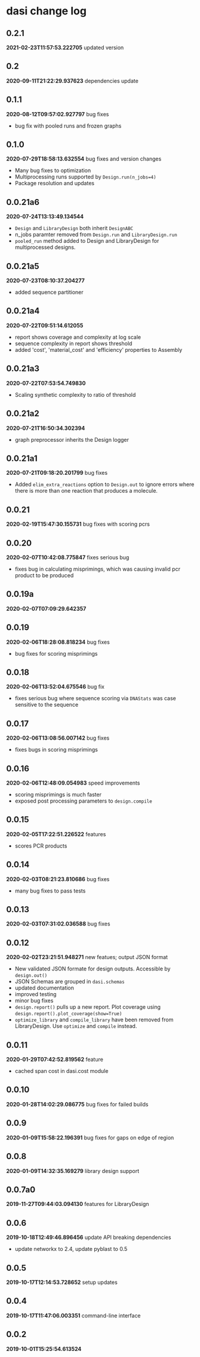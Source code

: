 # dasi change log
## 0.2.1
**2021-02-23T11:57:53.222705**
updated version




## 0.2
**2020-09-11T21:22:29.937623**
dependencies update




## 0.1.1
**2020-08-12T09:57:02.927797**
bug fixes

 - bug fix with pooled runs and frozen graphs


## 0.1.0
**2020-07-29T18:58:13.632554**
bug fixes and version changes

 - Many bug fixes to optimization
 - Multiprocessing runs supported by `Design.run(n_jobs=4)`
 - Package resolution and updates


## 0.0.21a6
**2020-07-24T13:13:49.134544**


 - `Design` and `LibraryDesign` both inherit `DesignABC`
 - n_jobs paramter removed from `Design.run` and `LibraryDesign.run`
 - `pooled_run` method added to Design and LibraryDesign for multiprocessed designs.


## 0.0.21a5
**2020-07-23T08:10:37.204277**


 - added sequence partitioner


## 0.0.21a4
**2020-07-22T09:51:14.612055**


 - report shows coverage and complexity at log scale
 - sequence complexity in report shows threshold
 - added 'cost', 'material_cost' and 'efficiency' properties to Assembly


## 0.0.21a3
**2020-07-22T07:53:54.749830**


 - Scaling synthetic complexity to ratio of threshold


## 0.0.21a2
**2020-07-21T16:50:34.302394**


 - graph preprocessor inherits the Design logger


## 0.0.21a1
**2020-07-21T09:18:20.201799**
bug fixes

 - Added `elim_extra_reactions` option to `Design.out` to ignore errors where there is more than one reaction that produces a molecule.


## 0.0.21
**2020-02-19T15:47:30.155731**
bug fixes with scoring pcrs




## 0.0.20
**2020-02-07T10:42:08.775847**
fixes serious bug

 - fixes bug in calculating misprimings, which was causing invalid pcr product to be produced


## 0.0.19a
**2020-02-07T07:09:29.642357**





## 0.0.19
**2020-02-06T18:28:08.818234**
bug fixes

 - bug fixes for scoring misprimings


## 0.0.18
**2020-02-06T13:52:04.675546**
bug fix

 - fixes serious bug where sequence scoring via `DNAStats` was case sensitive to the sequence


## 0.0.17
**2020-02-06T13:08:56.007142**
bug fixes

 - fixes bugs in scoring misprimings


## 0.0.16
**2020-02-06T12:48:09.054983**
speed improvements

 - scoring misprimings is much faster
 - exposed post processing parameters to `design.compile`


## 0.0.15
**2020-02-05T17:22:51.226522**
features

 - scores PCR products


## 0.0.14
**2020-02-03T08:21:23.810686**
bug fixes

 - many bug fixes to pass tests


## 0.0.13
**2020-02-03T07:31:02.036588**
bug fixes




## 0.0.12
**2020-02-02T23:21:51.948271**
new featues; output JSON format

 - New validated JSON formate for design outputs. Accessible by `design.out()`
 - JSON Schemas are grouped in `dasi.schemas`
 - updated documentation
 - improved testing
 - minor bug fixes
 - `design.report()` pulls up a new report. Plot coverage using `design.report().plot_coverage(show=True)`
 - `optimize_library` and `compile_library` have been removed from LibraryDesign. Use `optimize` and `compile` instead.


## 0.0.11
**2020-01-29T07:42:52.819562**
feature

 - cached span cost in dasi.cost module


## 0.0.10
**2020-01-28T14:02:29.086775**
bug fixes for failed builds




## 0.0.9
**2020-01-09T15:58:22.196391**
bug fixes for gaps on edge of region




## 0.0.8
**2020-01-09T14:32:35.169279**
library design support




## 0.0.7a0
**2019-11-27T09:44:03.094130**
features for LibraryDesign




## 0.0.6
**2019-10-18T12:49:46.896456**
update API breaking dependencies

 - update networkx to 2.4, update pyblast to 0.5


## 0.0.5
**2019-10-17T12:14:53.728652**
setup updates




## 0.0.4
**2019-10-17T11:47:06.003351**
command-line interface




## 0.0.2
**2019-10-01T15:25:54.613524**



